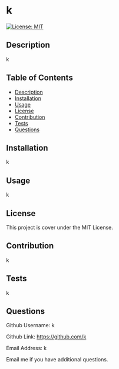 # k

  [![License: MIT](https://img.shields.io/badge/License-MIT-yellow.svg)](https://opensource.org/licenses/MIT)

  ## Description

  k

  ## Table of Contents

  - [Description](#description)
  - [Installation](#installation)
  - [Usage](#usage)
  - [License](#license)
  - [Contribution](#contribution)
  - [Tests](#tests)
  - [Questions](#questions)

  ## Installation
  k

  ## Usage
  k
      
  ## License
  
  This project is cover under the MIT License.

  ## Contribution
  k

  ## Tests
  k
  
  ## Questions
  Github Username: k

  Github Link: https://github.com/k
  
  Email Address: k
  
  Email me if you have additional questions.